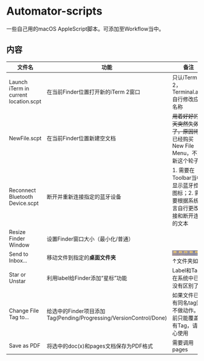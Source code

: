# Automator-scripts

一些自己用的macOS AppleScript脚本。可添加至Workflow当中。

## 内容

| 文件名                                | 功能                                                         | 备注                                                         |
| ------------------------------------- | ------------------------------------------------------------ | ------------------------------------------------------------ |
| Launch iTerm in current location.scpt | 在当前Finder位置打开新的iTerm 2窗口                          | 只认iTerm 2，Terminal.app自行修改应用名称                    |
| NewFile.scpt                          | 在当前Finder位置新建空文档                                   | ~~用着好好的今天突然失效了，原因待查~~<br />已经购买New File Menu，不更新这个轮子了 |
| Reconnect Bluetooth Device.scpt       | 断开并重新连接指定的蓝牙设备                                 | 1. 需要在Toolbar当中显示蓝牙控制图标；2. 需要根据系统语言自行更改连接和断开连接的文本 |
| Resize Finder Window                  | 设置Finder窗口大小（最小化/普通）                            |                                                              |
| Send to Inbox...                      | 移动文件到指定的**桌面文件夹**                               | ![我的桌面文件夹](https://github.com/Mark9804/automator-scripts/raw/master/images/inboxes.png)↑文件夹如上 |
| Star or Unstar                        | 利用label给Finder添加“星标”功能                              | Label和Tag在系统中已经没有区别了                             |
| Change File Tag to...                 | 给选中的Finder项目添加Tag(Pending/Progressing/VersionControl/Done) | 如果文件已经有同名tag则不做动作。目前只能覆盖已有Tag，请小心使用 |
| Save as PDF                           | 将选中的doc(x)和pages文档保存为PDF格式                       | 需要调用pages                                                |

